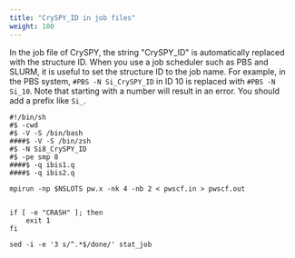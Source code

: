 ```yaml
---
title: "CrySPY_ID in job files"
weight: 100
---
```


In the job file of CrySPY, the string "CrySPY_ID" is automatically replaced with the structure ID.
When you use a job scheduler such as PBS and SLURM, it is useful to set the structure ID to the job name.
For example, in the PBS system, `#PBS -N Si_CrySPY_ID` in ID 10 is replaced with `#PBS -N Si_10`.
Note that starting with a number will result in an error.
You should add a prefix like `Si_`.

```
#!/bin/sh
#$ -cwd
#$ -V -S /bin/bash
####$ -V -S /bin/zsh
#$ -N Si8_CrySPY_ID
#$ -pe smp 8
####$ -q ibis1.q
####$ -q ibis2.q

mpirun -np $NSLOTS pw.x -nk 4 -nb 2 < pwscf.in > pwscf.out


if [ -e "CRASH" ]; then
    exit 1
fi

sed -i -e '3 s/^.*$/done/' stat_job
```